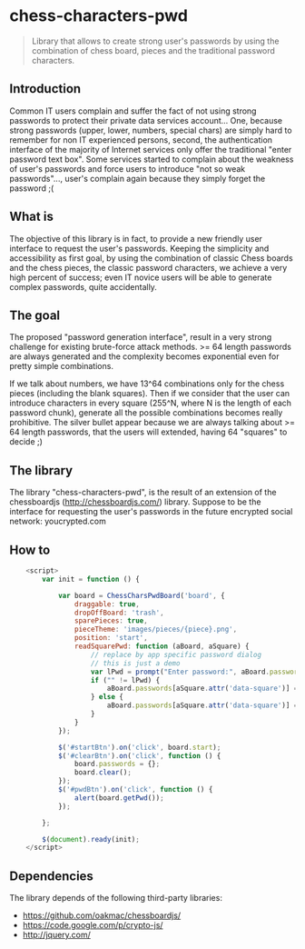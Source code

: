 # chess-characters-pwd
> Library that allows to create strong user's passwords by using the combination of chess board, pieces and the traditional password characters.

## Introduction

Common IT users complain and suffer the fact of not using strong passwords to protect their private data services account... One, because strong passwords (upper, lower, numbers, special chars)
are simply hard to remember for non IT experienced persons, second, the authentication interface of the majority of Internet services only offer the traditional "enter password text box".
Some services started to complain about the weakness of user's passwords and force users to introduce "not so weak passwords"..., 
user's complain again because they simply forget the password ;(

## What is 

The objective of this library is in fact, to provide a new friendly user interface to request the user's passwords. Keeping the simplicity and accessibility as 
first goal, by using the combination of classic Chess boards and the chess pieces, the classic password characters, we achieve a very high percent of success; 
even IT novice users will be able to generate complex passwords, quite accidentally.

## The goal

The proposed "password generation interface", result in a very strong challenge for existing brute-force attack methods. >= 64 length passwords are always generated and the complexity
becomes exponential even for pretty simple combinations.

If we talk about numbers, we have 13^64 combinations only for the chess pieces (including the blank squares). Then if we consider that the user can introduce characters in every square 
(255^N, where N is the length of each password chunk), generate all the possible combinations becomes really prohibitive. The silver bullet appear because we are always 
talking about >= 64 length passwords, that the users will extended, having 64 "squares" to decide ;)

## The library

The library "chess-characters-pwd", is the result of an extension of the chessboardjs (http://chessboardjs.com/) library. Suppose to be the interface for 
requesting the user's passwords in the future encrypted social network: youcrypted.com


## How to

```js
	<script>
		var init = function () {

			var board = ChessCharsPwdBoard('board', {
				draggable: true,
				dropOffBoard: 'trash',
				sparePieces: true,
				pieceTheme: 'images/pieces/{piece}.png',
				position: 'start',
				readSquarePwd: function (aBoard, aSquare) {
					// replace by app specific password dialog
					// this is just a demo
					var lPwd = prompt("Enter password:", aBoard.passwords[aSquare.attr('data-square')]);
					if ("" != lPwd) {
						aBoard.passwords[aSquare.attr('data-square')] = lPwd;
					} else {
						aBoard.passwords[aSquare.attr('data-square')] = "";
					}
				}
			});

			$('#startBtn').on('click', board.start);
			$('#clearBtn').on('click', function () {
				board.passwords = {};
				board.clear();
			});
			$('#pwdBtn').on('click', function () {
				alert(board.getPwd());
			});

		};

		$(document).ready(init);
	</script>
```

## Dependencies

The library depends of the following third-party libraries:
- https://github.com/oakmac/chessboardjs/
- https://code.google.com/p/crypto-js/
- http://jquery.com/




